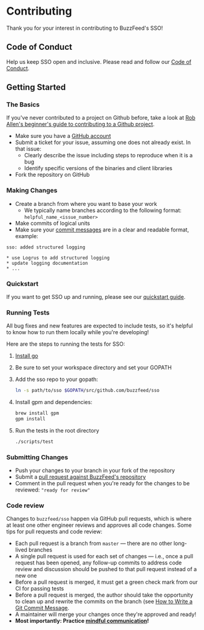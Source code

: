 # Contributing

Thank you for your interest in contributing to BuzzFeed's SSO!

## Code of Conduct

Help us keep SSO open and inclusive. Please read and follow our [Code of Conduct](CODE_OF_CONDUCT.md).

## Getting Started

### The Basics

If you've never contributed to a project on Github before, take a look at [Rob Allen's beginner's guide to contributing to a Github project][begin-guide].

* Make sure you have a [GitHub account](https://github.com/signup/free)
* Submit a ticket for your issue, assuming one does not already exist. In that issue:
  * Clearly describe the issue including steps to reproduce when it is a bug
  * Identify specific versions of the binaries and client libraries
* Fork the repository on GitHub

### Making Changes

* Create a branch from where you want to base your work
  * We typically name branches according to the following format: `helpful_name_<issue_number>`
* Make commits of logical units
* Make sure your [commit messages](https://chris.beams.io/posts/git-commit/) are in a clear and readable format, example:

```
sso: added structured logging

* use Logrus to add structured logging
* update logging documentation
* ...
```

### Quickstart

If you want to get SSO up and running, please see our [quickstart guide](docs/quickstart.md).

### Running Tests

All bug fixes and new features are expected to include tests, so it's helpful to know how to run them locally while you're developing!

Here are the steps to running the tests for SSO:

1. [Install go][go]
2. Be sure to set your workspace directory and set your GOPATH
3. Add the sso repo to your gopath:

   ```sh
   ln -s path/to/sso $GOPATH/src/github.com/buzzfeed/sso
   ```

4. Install gpm and dependencies:

   ```sh
   brew install gpm
   gpm install
   ```

5. Run the tests in the root directory

   ```sh
   ./scripts/test
   ```

### Submitting Changes

* Push your changes to your branch in your fork of the repository
* Submit a [pull request against BuzzFeed's repository](https://akrabat.com/the-beginners-guide-to-contributing-to-a-github-project/#step-3-create-the-pr)
* Comment in the pull request when you're ready for the changes to be reviewed: `"ready for review"`

### Code review

Changes to `buzzfeed/sso` happen via GitHub pull requests, which is where at least one other engineer reviews and approves all code changes. Some tips for pull requests and code review:

* Each pull request is a branch from `master` — there are no other long-lived branches
* A single pull request is used for each set of changes — i.e., once a pull request has been opened, any follow-up commits to address code review and discussion should be pushed to that pull request instead of a new one
* Before a pull request is merged, it must get a green check mark from our CI for passing tests
* Before a pull request is merged, the author should take the opportunity to clean up and rewrite the commits on the branch (see [How to Write a Git Commit Message](https://chris.beams.io/posts/git-commit/).
* A maintainer will merge your changes once they're approved and ready!
* **Most importantly: Practice [mindful communication][mindful-comms]!**

[begin-guide]: https://akrabat.com/the-beginners-guide-to-contributing-to-a-github-project/
[mindful-comms]: https://kickstarter.engineering/a-guide-to-mindful-communication-in-code-reviews-48aab5282e5e
[go]: https://golang.org/doc/install